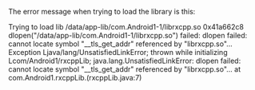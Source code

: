 The error message when trying to load the library is this:

Trying to load lib /data/app-lib/com.Android1-1/librxcpp.so 0x41a662c8
dlopen("/data/app-lib/com.Android1-1/librxcpp.so") failed: dlopen failed: cannot locate symbol "__tls_get_addr" referenced by "librxcpp.so"...
Exception Ljava/lang/UnsatisfiedLinkError; thrown while initializing Lcom/Android1/rxcppLib;
java.lang.UnsatisfiedLinkError: dlopen failed: cannot locate symbol "__tls_get_addr" referenced by "librxcpp.so"...
at com.Android1.rxcppLib.<clinit>(rxcppLib.java:7)
